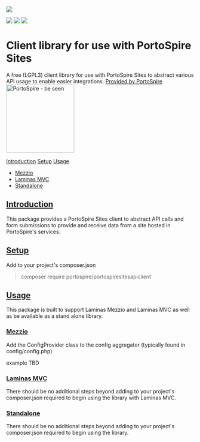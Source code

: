 <img src="https://assets.portospire.com/github.io/portospiresitesapiclientlogo.svg" />

<img src="https://img.shields.io/github/v/release/PortoSpire/portospiresitesapiclient" /> <img src="https://img.shields.io/github/languages/code-size/PortoSpire/portospiresitesapiclient" /> <img src="https://img.shields.io/github/license/PortoSpire/portospiresitesapiclient" />
# Client library for use with PortoSpire Sites
A free (LGPL3) client library for use with PortoSpire Sites to abstract various API usage to enable easier integrations.
<a href="https://www.portospire.com/">Provided by PortoSpire 
    <img src="https://assets.portospire.com/psf/img/portospire%20header.svg" alt="PortoSpire - be seen" width="182" /></a>

[Introduction](#introduction)
[Setup](#setup)
[Usage](#usage)
* [Mezzio](#mezzio)
* [Laminas MVC](#laminasmvc)
* [Standalone](#standalone)
  

## <a name="introduction" href="#introduction">Introduction</a>
This package provides a PortoSpire Sites client to abstract API calls and form submissions to provide and receive 
data from a site hosted in PortoSpire's services.

## <a name="setup" href="#setup">Setup</a>
Add to your project's composer.json
> composer require portospire/portospiresitesapiclient

## <a name="usage" href="#usage">Usage</a>
This package is built to support Laminas Mezzio and Laminas MVC as well 
as be available as a stand alone library. 

### <a name="mezzio" href="#mezzio">Mezzio</a>
Add the ConfigProvider class to the config aggregator (typically found in config/config.php)

example TBD


### <a name="laminasmvc" href="#laminasmvc">Laminas MVC</a>
There should be no additional steps beyond adding to your project's composer.json required to begin using the library with Laminas MVC.

### <a name="standalone" href="#standalone">Standalone</a>
There should be no additional steps beyond adding to your project's composer.json required to begin using the library.
